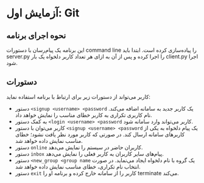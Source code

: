 # آزمایش اول: Git
## نحوه اجرای برنامه
این برنامه یک پیام‌رسان با دستورات command line را پیاده‌سازی کرده است. ابتدا باید server.py را اجرا کرده و پس از آن به ازای هر تعداد کاربر دلخواه یک بار client.py اجرا شود.
## دستورات
کاربر می‌تواند از دستورات زیر برای ارتباط با برنامه استفاده نماید:

+ دستور `<signup <username> <password` یک کاربر جدید به سامانه اضافه می‌کند. نام کاربری تکراری به کاربر خطای مناسب را نمایش خواهد داد.
+ به کمک دستور `<login <username> <password` کاربر می‌تواند وارد سامانه شود.
+ کاربر می‌توان با دستور `<signup <username> <password` یک پیام دلخواه به یکی از کاربرهای سامانه ارسال کند. در صورتی که کاربر مورد نظر یافت نشود؛ خطای مناسب نمایش داده خواهد شد.
+ دستور `online` کاربران حاضر در سیستم را نمایش می‌دهد.
+ دستور `inbox` پیام‌های سایر کاربران به کاربر فعلی را نمایش می‌دهد.
+ دستور `<new_group <group name` یک گروه با نام دلخواه ایجاد می‌نماید. در صورت انتخاب نام تکراری، خطای مناسب نمایش داده خواهد شد.
+ دستور `exit` کاربر را از سامانه خارج کرده و برنامه او را terminate می‌کند.

